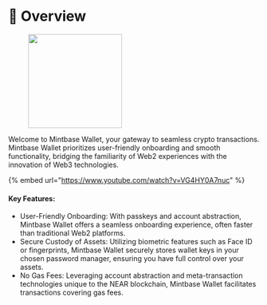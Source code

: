 # 🔐 Overview

<figure><img src="../.gitbook/assets/Sequence 01_1.gif" alt="" width="188"><figcaption></figcaption></figure>

Welcome to Mintbase Wallet, your gateway to seamless crypto transactions. Mintbase Wallet prioritizes user-friendly onboarding and smooth functionality, bridging the familiarity of Web2 experiences with the innovation of Web3 technologies.

{% embed url="https://www.youtube.com/watch?v=VG4HY0A7nuc" %}

#### Key Features:

* User-Friendly Onboarding: With passkeys and account abstraction, Mintbase Wallet offers a seamless onboarding experience, often faster than traditional Web2 platforms.
* Secure Custody of Assets: Utilizing biometric features such as Face ID or fingerprints, Mintbase Wallet securely stores wallet keys in your chosen password manager, ensuring you have full control over your assets.
* No Gas Fees: Leveraging account abstraction and meta-transaction technologies unique to the NEAR blockchain, Mintbase Wallet facilitates transactions covering gas fees.
